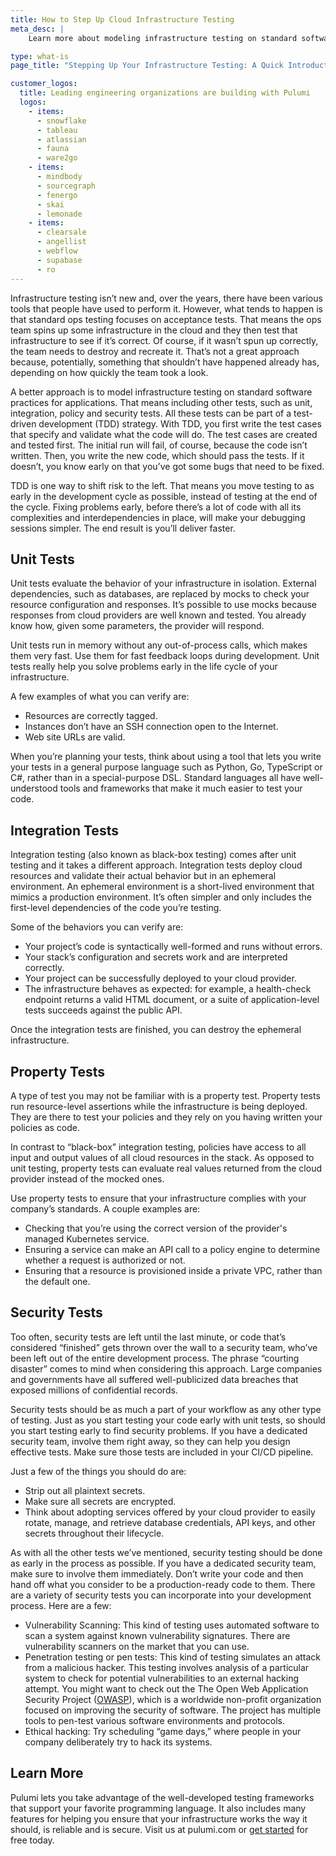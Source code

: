```yaml
---
title: How to Step Up Cloud Infrastructure Testing
meta_desc: |
    Learn more about modeling infrastructure testing on standard software practices by including other tests, such as unit, integration, policy and security tests.

type: what-is
page_title: "Stepping Up Your Infrastructure Testing: A Quick Introduction"

customer_logos:
  title: Leading engineering organizations are building with Pulumi
  logos:
    - items:
      - snowflake
      - tableau
      - atlassian
      - fauna
      - ware2go
    - items:
      - mindbody
      - sourcegraph
      - fenergo
      - skai
      - lemonade
    - items:
      - clearsale
      - angellist
      - webflow
      - supabase
      - ro
---
```


Infrastructure testing isn’t new and, over the years, there have been various tools that people have used to perform it. However, what tends to happen is that standard ops testing focuses on acceptance tests. That means the ops team spins up some infrastructure in the cloud and they then test that infrastructure to see if it’s correct. Of course, if it wasn’t spun up correctly, the team needs to destroy and recreate it. That’s not a great approach because, potentially, something that shouldn’t have happened already has, depending on how quickly the team took a look.

A better approach is to model infrastructure testing on standard software practices for applications. That means including other tests, such as unit, integration, policy and security tests. All these tests can be part of a test-driven development (TDD) strategy. With TDD, you first write the test cases that specify and validate what the code will do. The test cases are created and tested first. The initial run will fail, of course, because the code isn’t written. Then, you write the new code, which should pass the tests. If it doesn’t, you know early on that you’ve got some bugs that need to be fixed.

TDD is one way to shift risk to the left. That means you move testing to as early in the development cycle as possible, instead of testing at the end of the cycle. Fixing problems early, before there’s a lot of code with all its complexities and interdependencies in place, will make your debugging sessions simpler. The end result is you’ll deliver faster.

## Unit Tests

Unit tests evaluate the behavior of your infrastructure in isolation. External dependencies, such as databases, are replaced by mocks to check your resource configuration and responses. It’s possible to use mocks because responses from cloud providers are well known and tested. You already know how, given some parameters, the provider will respond.

Unit tests run in memory without any out-of-process calls, which makes them very fast. Use them for fast feedback loops during development. Unit tests really help you solve problems early in the life cycle of your infrastructure.

A few examples of what you can verify are:

- Resources are correctly tagged.
- Instances don’t have an SSH connection open to the Internet.
- Web site URLs are valid.

When you’re planning your tests, think about using a tool that lets you write your tests in a general purpose language such as Python, Go, TypeScript or C#, rather than in a special-purpose DSL. Standard languages all have well-understood tools and frameworks that make it much easier to test your code.

## Integration Tests

Integration testing (also known as black-box testing) comes after unit testing and it takes a different approach. Integration tests deploy cloud resources and validate their actual behavior but in an ephemeral environment. An ephemeral environment is a short-lived environment that mimics a production environment. It’s often simpler and only includes the first-level dependencies of the code you’re testing.

Some of the behaviors you can verify are:

- Your project’s code is syntactically well-formed and runs without errors.
- Your stack’s configuration and secrets work and are interpreted correctly.
- Your project can be successfully deployed to your cloud provider.
- The infrastructure behaves as expected: for example, a health-check endpoint returns a valid HTML document, or a suite of application-level tests succeeds against the public API.

Once the integration tests are finished, you can destroy the ephemeral infrastructure.

## Property Tests

A type of test you may not be familiar with is a property test. Property tests run resource-level assertions while the infrastructure is being deployed. They are there to test your policies and they rely on you having written your policies as code.

In contrast to “black-box” integration testing, policies have access to all input and output values of all cloud resources in the stack. As opposed to unit testing, property tests can evaluate real values returned from the cloud provider instead of the mocked ones.

Use property tests to ensure that your infrastructure complies with your company’s standards. A couple examples are:

- Checking that you’re using the correct version of the provider's managed Kubernetes service.
- Ensuring a service can make an API call to a policy engine to determine whether a request is authorized or not.
- Ensuring that a resource is provisioned inside a private VPC, rather than the default one.

## Security Tests

Too often, security tests are left until the last minute, or code that’s considered “finished” gets thrown over the wall to a security team, who’ve been left out of the entire development process. The phrase “courting disaster” comes to mind when considering this approach. Large companies and governments have all suffered well-publicized data breaches that exposed millions of confidential records.

Security tests should be as much a part of your workflow as any other type of testing. Just as you start testing your code early with unit tests, so should you start testing early to find security problems. If you have a dedicated security team, involve them right away, so they can help you design effective tests. Make sure those tests are included in your CI/CD pipeline.

Just a few of the things you should do are:

- Strip out all plaintext secrets.
- Make sure all secrets are encrypted.
- Think about adopting services offered by your cloud provider to easily rotate, manage, and retrieve database credentials, API keys, and other secrets throughout their lifecycle.

As with all the other tests we’ve mentioned, security testing should be done as early in the process as possible. If you have a dedicated security team, make sure to involve them immediately. Don’t write your code and then hand off what you consider to be a production-ready code to them. There are a variety of security tests you can incorporate into your development process. Here are a few:

- Vulnerability Scanning: This kind of testing uses automated software to scan a system against known vulnerability signatures. There are vulnerability scanners on the market that you can use.
- Penetration testing or pen tests: This kind of testing simulates an attack from a malicious hacker. This testing involves analysis of a particular system to check for potential vulnerabilities to an external hacking attempt. You might want to check out the The Open Web Application Security Project ([OWASP](https://owasp.org/www-project-web-security-testing-guide/)), which is a worldwide non-profit organization focused on improving the security of software. The project has multiple tools to pen-test various software environments and protocols.
- Ethical hacking: Try scheduling “game days,” where people in your company deliberately try to hack its systems.

## Learn More

Pulumi lets you take advantage of the well-developed testing frameworks that support your favorite programming language. It also includes many features for helping you ensure that your infrastructure works the way it should, is reliable and is secure. Visit us at pulumi.com or [get started](/docs/get-started/) for free today.

